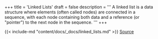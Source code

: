 +++
title = 'Linked Lists'
draft = false
description =  '''
A linked list is a data structure where elements (often called nodes) are
connected in a sequence, with each node containing both data and a reference
(or "pointer") to the next node in the sequence.
'''
+++

{{< include-md "content/docs/_docs/linked_lists.md" >}}
[Source](https://github.com/grind-rip/docs/blob/master/linked_lists.md)
